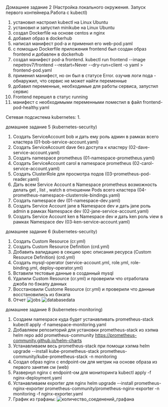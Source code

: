 Домашнее задание 2 (Настройка локального окружения. Запуск первого контейнера.Работа с kubectl)
1. установил настроил kubectl на Linux Ubuntu
2. установил и запустил minikube на Linux Ubuntu
3. создал Dockerfile на основе centos и nginx
4. добавил образ в dockerhub
5. написал манифест pod-a и применил его web-pod.yaml
6. с помощью Dockerfile приложения frontend был создан образ frontend и добавлен в dockerhub
7. создал манифест pod-a frontend. kubectl run frontend --image nepetrov7/frontend --restart=Never --dry-run=client -o yaml > frontend-pod.yaml
8. применил манифест, но он был в статусе Error. озучив логи пода - обнаружил, что сервис не может найти переменные
9. добавил переменные, необходимые для работы сервиса, запустил сервис
10. Frontend перешел в статус running
11. манифест с необходимыми переменными поместил в файл frontend-pod-healthy.yaml


Сетевая подсистема kubernetes:
1. 

домашнее задание 5 (kubernetes-security)
1. Создать ServiceAccount bob и дать ему роль админ в рамках всего кластера (01-bob-service-account.yaml)
2. Создать ServiceAccount dave без доступа к кластеру (02-dave-service-account.yaml)
3. Создать namespace prometheus (01-namespace-prometheus.yaml)
4. Создать ServiceAccount carol в namespace prometheus (02-carol-service-account.yaml)
5. Создать ClusterRole для просмотра подов (03-prometheus-pod-reader.yaml)
6. Дать всем Service Account в Namespace prometheus возможность делать
   get , list , watch в отношении Pods всего кластера (04-prometheus-namespace-clusterrole-bindings.yaml)
7. Создать namespace dev (01-namespace-dev.yaml)
8. Создать Service Account jane в Namespace dev и дать jane роль admin в рамках Namespace dev (02-jane-service-account.yaml)
9. Создать Service Account ken в Namespace dev и дать ken роль view в рамках Namespace dev (03-ken-service-account.yaml)

домашнее задание 6 (kubernetes-security)
1. Создать Custom Resource (cr.yml)
2. Создать Custom Resource Definition (crd.yml)
3. Добавить валидацию в секцию spec описания ресурса (Custom Resource Definition) (crd.yml)
4. Создать mysql-operator (service-account.yml, role.yml, role-binding.yml, deploy-operator.yml)
5. Вставили тестовые данные в созданный mysql
6. Удалили Custom Resource (cr.yml) и проверили что отработала джоба по бэкапу данных
7. Восстановили Custome Resource (cr.yml) и проверили что данные восстановились из бэкапа
8. Отчет 
![jobs](https://github.com/otus-kuber-2023-04/Andrey4281_platform/assets/43365575/24e2c72e-54b2-4043-87a0-4555b89963c3)
![databasedata](https://github.com/otus-kuber-2023-04/Andrey4281_platform/assets/43365575/378c41de-a62f-4129-8dd4-3e1bc0bb6b54)



домашнее задание 8 (kubernetes-monitoring)
1. Создаем namespace куда будет устанавливать prometheus-stack
kubectl apply -f namespace-monitoring.yaml
2. Добавляем репозиторий для установки prometheus-stack из хэлма
helm repo add prometheus-community https://prometheus-community.github.io/helm-charts
3. Устанавливаем весь prometheus-stack при помощи хэлма
helm upgrade --install kube-prometheus-stack prometheus-community/kube-prometheus-stack -n monitoring
4. Создал образ nginx с endpoint-ом для метрик на основе образа из первого занятия см (web)
5. Развернул nginx c endpoint-ом для мониторинга
kubectl apply -f nginx-deployment.yaml
6. Устанавливаем exporter для nginx
helm upgrade --install prometheus-nginx-exporter prometheus-community/prometheus-nginx-exporter -n monitoring -f nginx-exporter.yaml
7. График из графаны:
   ![количество_соеденений_графана](https://github.com/otus-kuber-2023-04/Andrey4281_platform/assets/43365575/66f6e10c-d2a1-42b4-91e8-bd0441c81444)





